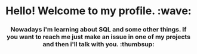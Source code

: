 <h1 align="center">Hello! Welcome to my profile. :wave: </h1>
<h3 align="center">Nowadays i'm learning about SQL and some other things. If you want to reach me just make an issue in one of my projects and then i'll talk with you. :thumbsup: </h3>

<!--
**VerbalThree/VerbalThree** is a ✨ _special_ ✨ repository because its `README.md` (this file) appears on your GitHub profile.

Here are some ideas to get you started:

- 🔭 I’m currently working on ...
- 🌱 I’m currently learning ...
- 👯 I’m looking to collaborate on ...
- 🤔 I’m looking for help with ...
- 💬 Ask me about ...
- 📫 How to reach me: ...
- 😄 Pronouns: ...
- ⚡ Fun fact: ...
-->
